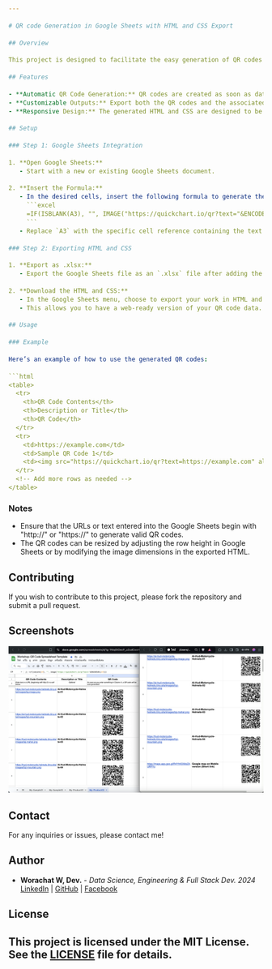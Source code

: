 ```yaml
---

# QR code Generation in Google Sheets with HTML and CSS Export

## Overview

This project is designed to facilitate the easy generation of QR codes based on inputted data in Google Sheets. The QR codes are automatically created using the QuickChart API and can be exported along with the accompanying HTML and CSS code for further customization and use in web projects. The solution is ideal for No Code and Low Code environments.

## Features

- **Automatic QR Code Generation:** QR codes are created as soon as data is entered into the specified cells in the Google Sheets.
- **Customizable Outputs:** Export both the QR codes and the associated HTML and CSS for integration into your web projects.
- **Responsive Design:** The generated HTML and CSS are designed to be responsive, ensuring that the QR codes display correctly across different devices.

## Setup

### Step 1: Google Sheets Integration

1. **Open Google Sheets:**
   - Start with a new or existing Google Sheets document.

2. **Insert the Formula:**
   - In the desired cells, insert the following formula to generate the QR code automatically:
     ```excel
     =IF(ISBLANK(A3), "", IMAGE("https://quickchart.io/qr?text="&ENCODEURL(A3)))
     ```
   - Replace `A3` with the specific cell reference containing the text or URL you want to convert into a QR code.

### Step 2: Exporting HTML and CSS

1. **Export as .xlsx:**
   - Export the Google Sheets file as an `.xlsx` file after adding the QR code generation formula.

2. **Download the HTML and CSS:**
   - In the Google Sheets menu, choose to export your work in HTML and CSS formats.
   - This allows you to have a web-ready version of your QR code data.

## Usage

### Example

Here’s an example of how to use the generated QR codes:

```html
<table>
  <tr>
    <th>QR Code Contents</th>
    <th>Description or Title</th>
    <th>QR Code</th>
  </tr>
  <tr>
    <td>https://example.com</td>
    <td>Sample QR Code 1</td>
    <td><img src="https://quickchart.io/qr?text=https://example.com" alt="QR Code"></td>
  </tr>
  <!-- Add more rows as needed -->
</table>
```

### Notes

- Ensure that the URLs or text entered into the Google Sheets begin with "http://" or "https://" to generate valid QR codes.
- The QR codes can be resized by adjusting the row height in Google Sheets or by modifying the image dimensions in the exported HTML.

## Contributing

If you wish to contribute to this project, please fork the repository and submit a pull request.

## Screenshots

![QRcode Generation](./image.png)

## Contact

For any inquiries or issues, please contact me!

## Author

- **Worachat W, Dev.** - *Data Science, Engineering & Full Stack Dev. 2024*  
  [LinkedIn](https://www.linkedin.com/in/brainwaves-your-ai-playground-82155961/) | [GitHub](https://github.com/worachat-dev) | [Facebook](https://web.facebook.com/NutriCious.Thailand)

## License

This project is licensed under the MIT License. See the [LICENSE](LICENSE) file for details.
---
```


